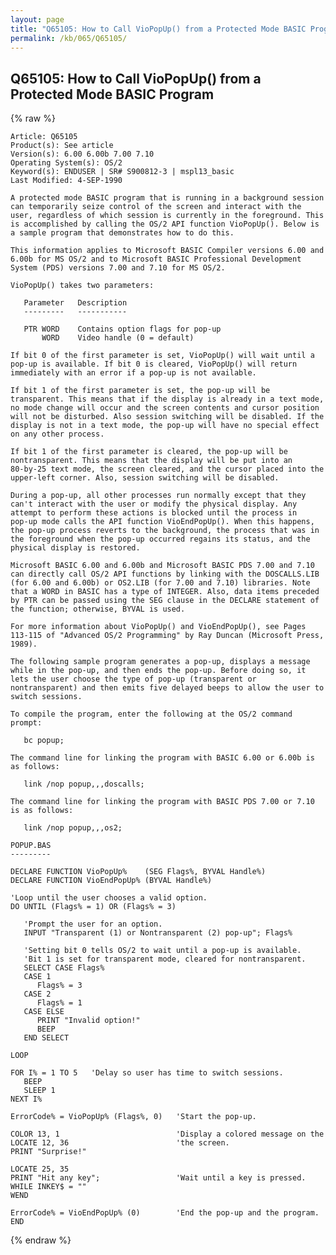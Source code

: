 ```yaml
---
layout: page
title: "Q65105: How to Call VioPopUp() from a Protected Mode BASIC Program"
permalink: /kb/065/Q65105/
---
```


## Q65105: How to Call VioPopUp() from a Protected Mode BASIC Program

{% raw %}

	Article: Q65105
	Product(s): See article
	Version(s): 6.00 6.00b 7.00 7.10
	Operating System(s): OS/2
	Keyword(s): ENDUSER | SR# S900812-3 | mspl13_basic
	Last Modified: 4-SEP-1990
	
	A protected mode BASIC program that is running in a background session
	can temporarily seize control of the screen and interact with the
	user, regardless of which session is currently in the foreground. This
	is accomplished by calling the OS/2 API function VioPopUp(). Below is
	a sample program that demonstrates how to do this.
	
	This information applies to Microsoft BASIC Compiler versions 6.00 and
	6.00b for MS OS/2 and to Microsoft BASIC Professional Development
	System (PDS) versions 7.00 and 7.10 for MS OS/2.
	
	VioPopUp() takes two parameters:
	
	   Parameter   Description
	   ---------   -----------
	
	   PTR WORD    Contains option flags for pop-up
	       WORD    Video handle (0 = default)
	
	If bit 0 of the first parameter is set, VioPopUp() will wait until a
	pop-up is available. If bit 0 is cleared, VioPopUp() will return
	immediately with an error if a pop-up is not available.
	
	If bit 1 of the first parameter is set, the pop-up will be
	transparent. This means that if the display is already in a text mode,
	no mode change will occur and the screen contents and cursor position
	will not be disturbed. Also session switching will be disabled. If the
	display is not in a text mode, the pop-up will have no special effect
	on any other process.
	
	If bit 1 of the first parameter is cleared, the pop-up will be
	nontransparent. This means that the display will be put into an
	80-by-25 text mode, the screen cleared, and the cursor placed into the
	upper-left corner. Also, session switching will be disabled.
	
	During a pop-up, all other processes run normally except that they
	can't interact with the user or modify the physical display. Any
	attempt to perform these actions is blocked until the process in
	pop-up mode calls the API function VioEndPopUp(). When this happens,
	the pop-up process reverts to the background, the process that was in
	the foreground when the pop-up occurred regains its status, and the
	physical display is restored.
	
	Microsoft BASIC 6.00 and 6.00b and Microsoft BASIC PDS 7.00 and 7.10
	can directly call OS/2 API functions by linking with the DOSCALLS.LIB
	(for 6.00 and 6.00b) or OS2.LIB (for 7.00 and 7.10) libraries. Note
	that a WORD in BASIC has a type of INTEGER. Also, data items preceded
	by PTR can be passed using the SEG clause in the DECLARE statement of
	the function; otherwise, BYVAL is used.
	
	For more information about VioPopUp() and VioEndPopUp(), see Pages
	113-115 of "Advanced OS/2 Programming" by Ray Duncan (Microsoft Press,
	1989).
	
	The following sample program generates a pop-up, displays a message
	while in the pop-up, and then ends the pop-up. Before doing so, it
	lets the user choose the type of pop-up (transparent or
	nontransparent) and then emits five delayed beeps to allow the user to
	switch sessions.
	
	To compile the program, enter the following at the OS/2 command prompt:
	
	   bc popup;
	
	The command line for linking the program with BASIC 6.00 or 6.00b is
	as follows:
	
	   link /nop popup,,,doscalls;
	
	The command line for linking the program with BASIC PDS 7.00 or 7.10
	is as follows:
	
	   link /nop popup,,,os2;
	
	POPUP.BAS
	---------
	
	DECLARE FUNCTION VioPopUp%    (SEG Flags%, BYVAL Handle%)
	DECLARE FUNCTION VioEndPopUp% (BYVAL Handle%)
	
	'Loop until the user chooses a valid option.
	DO UNTIL (Flags% = 1) OR (Flags% = 3)
	
	   'Prompt the user for an option.
	   INPUT "Transparent (1) or Nontransparent (2) pop-up"; Flags%
	
	   'Setting bit 0 tells OS/2 to wait until a pop-up is available.
	   'Bit 1 is set for transparent mode, cleared for nontransparent.
	   SELECT CASE Flags%
	   CASE 1
	      Flags% = 3
	   CASE 2
	      Flags% = 1
	   CASE ELSE
	      PRINT "Invalid option!"
	      BEEP
	   END SELECT
	
	LOOP
	
	FOR I% = 1 TO 5   'Delay so user has time to switch sessions.
	   BEEP
	   SLEEP 1
	NEXT I%
	
	ErrorCode% = VioPopUp% (Flags%, 0)   'Start the pop-up.
	
	COLOR 13, 1                          'Display a colored message on the
	LOCATE 12, 36                        'the screen.
	PRINT "Surprise!"
	
	LOCATE 25, 35
	PRINT "Hit any key";                 'Wait until a key is pressed.
	WHILE INKEY$ = ""
	WEND
	
	ErrorCode% = VioEndPopUp% (0)        'End the pop-up and the program.
	END

{% endraw %}
